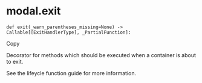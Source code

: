 # modal.exit

    
    
    def exit(_warn_parentheses_missing=None) -> Callable[[ExitHandlerType], _PartialFunction]:

Copy

Decorator for methods which should be executed when a container is about to
exit.

See the lifeycle function guide for more information.

